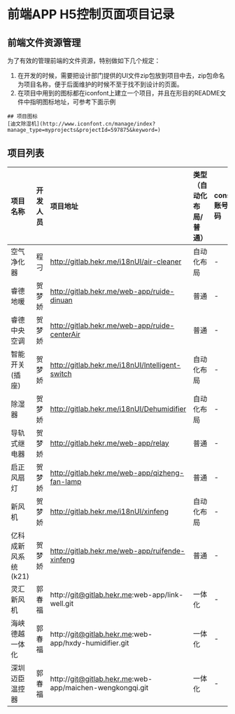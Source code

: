 # 前端APP H5控制页面项目记录

## 前端文件资源管理

为了有效的管理前端的文件资源，特别做如下几个规定：
1. 在开发的时候，需要把设计部门提供的UI文件zip包放到项目中去，zip包命名为项目名称，便于后面维护的时候不至于找不到设计的页面。
2. 在项目中用到的图标都在iconfont上建立一个项目，并且在形目的README文件中指明图标地址，可参考下面示例

```
## 项目图标
[迪文除湿机](http://www.iconfont.cn/manage/index?manage_type=myprojects&projectId=597875&keyword=)
```

## 项目列表
| 项目名称 | 开发人员 | 项目地址 | 类型（自动化布局/普通）| console账号密码 | 开始时间 | 结束时间 | 备注 |
| :--- | :--- | :--- | :--- | :--- | :--- | :--- | :--- |
| 空气净化器 | 程刁 | http://gitlab.hekr.me/i18nUI/air-cleaner | 自动化布局 | - | 2018-03-01 |  2018-03-08 | - |
| 睿德地暖 | 贺梦娇 | http://gitlab.hekr.me/web-app/ruide-dinuan | 普通 | - | 2018-03-06 |  2018-03-12 | - |
| 睿德中央空调 | 贺梦娇 | http://gitlab.hekr.me/web-app/ruide-centerAir | 普通 | - | 2018-03-12 |  2018-03-16 | - |
| 智能开关(插座) | 贺梦娇 | http://gitlab.hekr.me/i18nUI/Intelligent-switch | 自动化布局 | - | 2018-03-19 |  2018-03-22 | - |
| 除湿器 | 贺梦娇 | http://gitlab.hekr.me/i18nUI/Dehumidifier | 自动化布局 | - | 2018-03-20 |  2018-03-22 | - |
| 导轨式继电器 | 贺梦娇 | http://gitlab.hekr.me/web-app/relay | 普通 | - | 2018-03-23 |  2018-03-23 | - |
| 启正风扇灯 | 贺梦娇 | http://gitlab.hekr.me/web-app/qizheng-fan-lamp | 普通 | - | 2018-03-29 |  2018-03-30 | - |
| 新风机 | 贺梦娇 | http://gitlab.hekr.me/i18nUI/xinfeng | 自动化布局 | - | 2018-04-09 |  2018-04-11 | - |
| 亿科成新风系统(k21) | 贺梦娇 | http://gitlab.hekr.me/web-app/ruifende-xinfeng | 普通 | - | 2018-04-15 |  2018-04-19 | - |
| 灵汇新风机 | 郭春福 | http://git@gitlab.hekr.me:web-app/link-well.git | 一体化 | - | 2018-04-14 | 2018-04-18 |
| 海峡德越一体化 | 郭春福 | http://git@gitlab.hekr.me:web-app/hxdy-humidifier.git | 一体化 | - | 2018-04-19 | 2018-04-22 | - |
| 深圳迈臣温控器 | 郭春福 | http://git@gitlab.hekr.me:web-app/maichen-wengkongqi.git | 一体化 | - | 2018-04-22 | 2018-04-25 | - |
